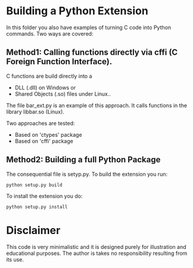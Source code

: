 Building a Python Extension
==================================
In this folder you also have examples of turning C code into Python commands.
Two ways are covered:

Method1: Calling functions directly via cffi (C Foreign Function Interface).
-------------------------------------------------------------------
C functions are build directly into a 
* DLL (.dll) on Windows or 
* Shared Objects (.so) files under Linux..

The file bar_ext.py is an example of this approach. It calls functions in the
library libbar.so (Linux).

Two approaches are tested:
* Based on 'ctypes' package
* Based on 'cffi' package


Method2: Building a full Python Package
------------------------
The consequential file is setyp.py. To build the extension you run:

	python setup.py build
	
To install the extension you do:

	python setup.py install

Disclaimer
=========
This code is very minimalistic and it is designed purely for illustration and educational purposes. The author is takes no responsibility resulting from its use.
